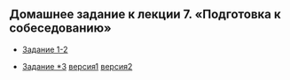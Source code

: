 ## Домашнее задание к лекции 7. «Подготовка к собеседованию»

- [Задание 1-2](https://github.com/pyLexxDramma/netology/blob/main/Stack/main.py)

- [Задание *3](https://github.com/pyLexxDramma/netology/tree/main/Stack/code_refactoring)
  [версия1](https://github.com/pyLexxDramma/netology/blob/main/Stack/code_refactoring/v1.py)
  [версия2](https://github.com/pyLexxDramma/netology/blob/main/Stack/code_refactoring/v2.py)
